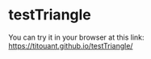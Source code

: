 # testTriangle

You can try it in your browser at this link: https://titouant.github.io/testTriangle/
